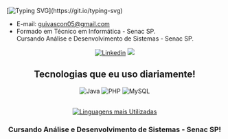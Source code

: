 [![Typing SVG](https://readme-typing-svg.herokuapp.com/?color=000000&size=35&center=true&vCenter=true&width=1000&lines=Olá,+Me+chamo+Guilherme+Vasconcellos;E+seja+Bem-vindo+ao+meu+perfil+do+Github!!!)](https://git.io/typing-svg)

  
- E-mail: guivascon05@gmail.com
- Formado em Técnico em Informática - Senac SP. <br>
  Cursando Análise e Desenvolvimento de Sistemas - Senac SP.
<div align="center">
  
[![Linkedin](https://img.shields.io/badge/LinkedIn-0077B5?style=for-the-badge&logo=linkedin&logoColor=white)](https://www.linkedin.com/in/guilherme-vasconcellos-59982313b/)
<a href = "mailto:guivascon05@gmail.com"><img src="https://img.shields.io/badge/-Gmail-%23333?style=for-the-badge&logo=gmail&logoColor=white" target="_blank"></a>
<br>

## Tecnologias que eu uso diariamente!
<div style = "display: inline_block">
  <img align = "center "alt="Java" src="https://img.shields.io/badge/Java-ED8B00?style=for-the-badge&logo=openjdk&logoColor=white">
  <img align = "center "alt="PHP" src="https://img.shields.io/badge/PHP-777BB4?style=for-the-badge&logo=php&logoColor=white">
  <img align = "center "alt="MySQL" src="https://img.shields.io/badge/MySQL-00000F?style=for-the-badge&logo=mysql&logoColor=white">
</div><br>

[![Linguagens mais Utilizadas](https://github-readme-stats.vercel.app/api/top-langs/?username=GuilhermeHSV&layout=donut-vertical)](https://github.com/GuilhermeHSV)



### Cursando Análise e Desenvolvimento de Sistemas - Senac SP!

</div>

<!--
[![Linguagens mais Utilizadas](https://github-readme-stats.vercel.app/api/top-langs/?username=GuilhermeHSV)](https://github.com/GuilhermeHSV/github-readme-stats)


[![Linguagens mais Utilizadas](https://github-readme-stats.vercel.app/api/top-langs/?username=GuilhermeHSV&layout=donut-vertical)](https://github.com/GuilhermeHSV)




## Útlimo Projeto:
- [Loja Edi Bolos](www.edibolos.com.br)
--!>
